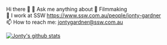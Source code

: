 Hi there 👋
💬 Ask me anything about  🎥  Filmmaking   
🔭 I work at SSW https://www.ssw.com.au/people/jonty-gardner  
📫 How to reach me: jontygardner@ssw.com.au

[![Jonty's github stats](https://github-readme-stats.vercel.app/api?username=jontygardner&theme=dark)](https://github.com/jontygardner/github-readme-stats)
